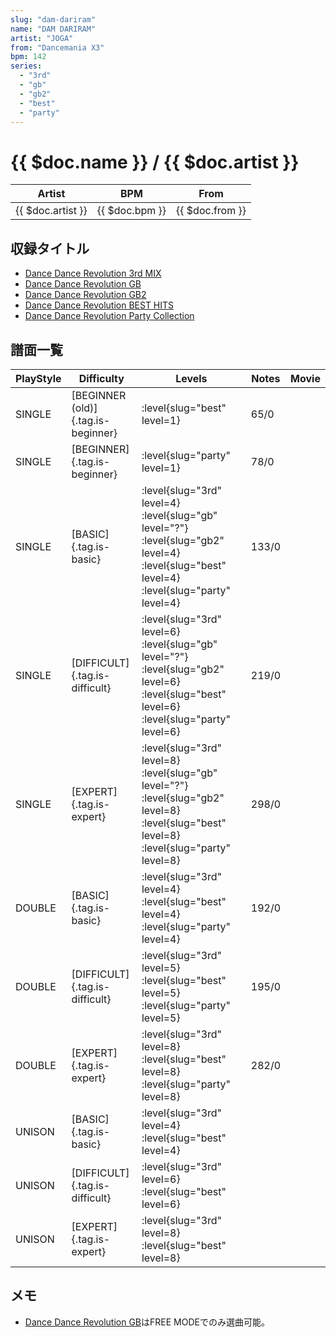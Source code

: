 ```yaml
---
slug: "dam-dariram"
name: "DAM DARIRAM"
artist: "JOGA"
from: "Dancemania X3"
bpm: 142
series:
  - "3rd"
  - "gb"
  - "gb2"
  - "best"
  - "party"
---
```


# {{ $doc.name }} / {{ $doc.artist }}

|Artist|BPM|From|
|------|---|----|
|{{ $doc.artist }}|{{ $doc.bpm }}|{{ $doc.from }}|

## 収録タイトル

- [Dance Dance Revolution 3rd MIX](/series/3rd/)
- [Dance Dance Revolution GB](/series/gb/)
- [Dance Dance Revolution GB2](/series/gb2/)
- [Dance Dance Revolution BEST HITS](/series/best/)
- [Dance Dance Revolution Party Collection](/series/party/)

## 譜面一覧

|PlayStyle|Difficulty|Levels|Notes|Movie|
|---------|----------|------|-----|-----|
|SINGLE|[BEGINNER (old)]{.tag.is-beginner}|:level{slug="best" level=1}|65/0||
|SINGLE|[BEGINNER]{.tag.is-beginner}|:level{slug="party" level=1}|78/0||
|SINGLE|[BASIC]{.tag.is-basic}|:level{slug="3rd" level=4} :level{slug="gb" level="?"} :level{slug="gb2" level=4} :level{slug="best" level=4} :level{slug="party" level=4}|133/0||
|SINGLE|[DIFFICULT]{.tag.is-difficult}|:level{slug="3rd" level=6} :level{slug="gb" level="?"} :level{slug="gb2" level=6} :level{slug="best" level=6} :level{slug="party" level=6}|219/0||
|SINGLE|[EXPERT]{.tag.is-expert}|:level{slug="3rd" level=8} :level{slug="gb" level="?"} :level{slug="gb2" level=8} :level{slug="best" level=8} :level{slug="party" level=8}|298/0||
|DOUBLE|[BASIC]{.tag.is-basic}|:level{slug="3rd" level=4} :level{slug="best" level=4} :level{slug="party" level=4}|192/0||
|DOUBLE|[DIFFICULT]{.tag.is-difficult}|:level{slug="3rd" level=5} :level{slug="best" level=5} :level{slug="party" level=5}|195/0||
|DOUBLE|[EXPERT]{.tag.is-expert}|:level{slug="3rd" level=8} :level{slug="best" level=8} :level{slug="party" level=8}|282/0||
|UNISON|[BASIC]{.tag.is-basic}|:level{slug="3rd" level=4} :level{slug="best" level=4}|||
|UNISON|[DIFFICULT]{.tag.is-difficult}|:level{slug="3rd" level=6} :level{slug="best" level=6}|||
|UNISON|[EXPERT]{.tag.is-expert}|:level{slug="3rd" level=8} :level{slug="best" level=8}|||

## メモ

- [Dance Dance Revolution GB](/series/gb/)はFREE MODEでのみ選曲可能。

